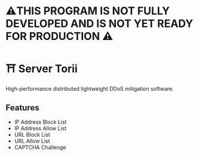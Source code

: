 
# ⚠️THIS PROGRAM IS NOT FULLY DEVELOPED AND IS NOT YET READY FOR PRODUCTION ⚠️

# ⛩️ Server Torii

High-performance distributed lightweight DDoS mitigation software.


## Features

* IP Address Block List  
* IP Address Allow List  
* URL Block List  
* URL Allow List  
* CAPTCHA Challenge



